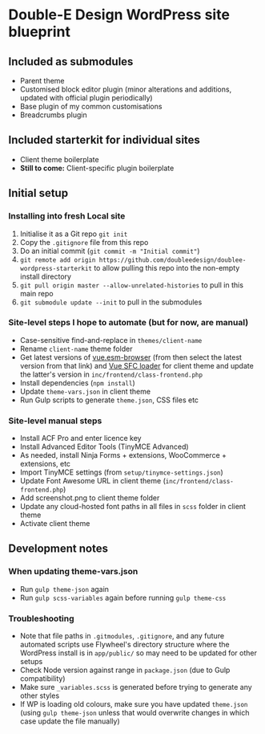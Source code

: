# Double-E Design WordPress site blueprint

## Included as submodules
- Parent theme
- Customised block editor plugin (minor alterations and additions, updated with official plugin periodically)
- Base plugin of my common customisations
- Breadcrumbs plugin

## Included starterkit for individual sites
- Client theme boilerplate
- **Still to come:** Client-specific plugin boilerplate

## Initial setup

### Installing into fresh Local site
1. Initialise it as a Git repo `git init`
2. Copy the `.gitignore` file from this repo 
3. Do an initial commit (`git commit -m "Initial commit"`)
4. `git remote add origin https://github.com/doubleedesign/doublee-wordpress-starterkit` to allow pulling this repo into the non-empty install directory
5. `git pull origin master --allow-unrelated-histories` to pull in this main repo
6. `git submodule update --init` to pull in the submodules

### Site-level steps I hope to automate (but for now, are manual)
- Case-sensitive find-and-replace in `themes/client-name`
- Rename `client-name` theme folder
- Get latest versions of [vue.esm-browser](https://unpkg.com/browse/vue@3.4.23/dist/) (from then select the latest version from that link) and [Vue SFC loader](https://cdn.jsdelivr.net/npm/vue3-sfc-loader/dist/vue3-sfc-loader.js) for client theme and update the latter's version in `inc/frontend/class-frontend.php`
- Install dependencies (`npm install`)
- Update `theme-vars.json` in client theme
- Run Gulp scripts to generate `theme.json`, CSS files etc

### Site-level manual steps
- Install ACF Pro and enter licence key
- Install Advanced Editor Tools (TinyMCE Advanced)
- As needed, install Ninja Forms + extensions, WooCommerce + extensions, etc
- Import TinyMCE settings (from `setup/tinymce-settings.json`)
- Update Font Awesome URL in client theme (`inc/frontend/class-frontend.php`)
- Add screenshot.png to client theme folder
- Update any cloud-hosted font paths in all files in `scss` folder in client theme
- Activate client theme

## Development notes

### When updating theme-vars.json
- Run `gulp theme-json` again
- Run `gulp scss-variables` again before running `gulp theme-css`

### Troubleshooting
- Note that file paths in `.gitmodules`, `.gitignore`, and any future automated scripts use Flywheel's directory structure where the WordPress install is in `app/public/` so may need to be updated for other setups
- Check Node version against range in `package.json` (due to Gulp compatibility)
- Make sure `_variables.scss` is generated before trying to generate any other styles
- If WP is loading old colours, make sure you have updated `theme.json` (using `gulp theme-json` unless that would overwrite changes in which case update the file manually)
